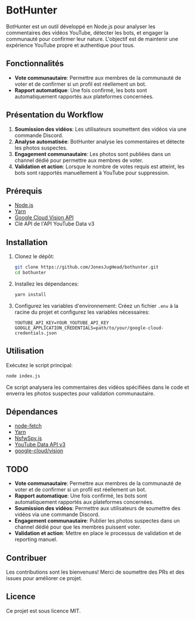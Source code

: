 # BotHunter

BotHunter est un outil développé en Node.js pour analyser les commentaires des vidéos YouTube, détecter les bots, et engager la communauté pour confirmer leur nature. L'objectif est de maintenir une expérience YouTube propre et authentique pour tous.

## Fonctionnalités

- **Vote communautaire**: Permettre aux membres de la communauté de voter et de confirmer si un profil est réellement un bot.
- **Rapport automatique**: Une fois confirmé, les bots sont automatiquement rapportés aux plateformes concernées.

## Présentation du Workflow

1. **Soumission des vidéos**: Les utilisateurs soumettent des vidéos via une commande Discord.
2. **Analyse automatisée**: BotHunter analyse les commentaires et détecte les photos suspectes.
3. **Engagement communautaire**: Les photos sont publiées dans un channel dédié pour permettre aux membres de voter.
4. **Validation et action**: Lorsque le nombre de votes requis est atteint, les bots sont rapportés manuellement à YouTube pour suppression.

## Prérequis

- [Node.js](https://nodejs.org/en/)
- [Yarn](https://yarnpkg.com/)
- [Google Cloud Vision API](https://cloud.google.com/vision/)
- Clé API de l'API YouTube Data v3

## Installation

1. Clonez le dépôt:

   ```bash
   git clone https://github.com/JonesJugHead/bothunter.git
   cd bothunter
   ```

2. Installez les dépendances:

   ```bash
   yarn install
   ```

3. Configurez les variables d'environnement:
   Créez un fichier `.env` à la racine du projet et configurez les variables nécessaires:
   ```env
   YOUTUBE_API_KEY=YOUR_YOUTUBE_API_KEY
   GOOGLE_APPLICATION_CREDENTIALS=path/to/your/google-cloud-credentials.json
   ```

## Utilisation

Exécutez le script principal:

```bash
node index.js
```

Ce script analysera les commentaires des vidéos spécifiées dans le code et enverra les photos suspectes pour validation communautaire.

## Dépendances

- [node-fetch](https://www.npmjs.com/package/node-fetch)
- [Yarn](https://yarnpkg.com/)
- [NsfwSpy.js](https://www.npmjs.com/package/nsfwjs)
- [YouTube Data API v3](https://developers.google.com/youtube/v3)
- [google-cloud/vision](https://www.npmjs.com/package/@google-cloud/vision)

## TODO

- **Vote communautaire**: Permettre aux membres de la communauté de voter et de confirmer si un profil est réellement un bot.
- **Rapport automatique**: Une fois confirmé, les bots sont automatiquement rapportés aux plateformes concernées.
- **Soumission des vidéos**: Permettre aux utilisateurs de soumettre des vidéos via une commande Discord.
- **Engagement communautaire**: Publier les photos suspectes dans un channel dédié pour que les membres puissent voter.
- **Validation et action**: Mettre en place le processus de validation et de reporting manuel.

## Contribuer

Les contributions sont les bienvenues! Merci de soumettre des PRs et des issues pour améliorer ce projet.

## Licence

Ce projet est sous licence MIT.
